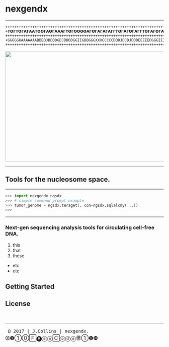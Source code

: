 # **__nexgendx__**

-----------------------

<div align="center">

```
++++++++++++++++++++++++++++++++++++++++++++++++++++++++++++++++++++++++++++++++++++++++++++++++++++++++++++
+𝝩𝝝𝝘𝝩𝝝𝝘𝝖𝝘𝝖𝝖𝝩𝝝𝝝𝝘𝝖𝝝𝝘𝝖𝝖𝝖𝝘𝝩𝝝𝝘𝝝𝝝𝝝𝝝𝝖𝝘𝝝𝝘𝝖𝝘𝝖𝝘𝝖𝝘𝝘𝝩𝝝𝝘𝝖𝝘𝝝𝝘𝝖𝝘𝝘𝝩𝝝𝝘𝝖𝝘𝝝𝝘𝝖𝝘𝝖𝝝𝝘𝝩𝝝𝝘𝝖𝝝𝝩𝝩𝝝𝝖𝝘𝝖𝝝𝝩𝝩𝝝𝝘𝝖𝝖𝝝𝝩𝝝𝝖𝝘𝝖𝝝𝝝𝝘𝝖𝝖𝝝𝝩𝝩𝝝𝝝𝝩𝝩
++++++++++++++++++++++++++++++++++++++++++++++++++++++++++++++++++++++++++++++++++++++++++++++++++++++++++++
+GGGGGKAAAAAAABBBDJDDDDGDJDDDDGGIIGBBGGGXXXCCCCCDDDJDJDJDDDEEEEEDGGGIIIGGGGLGLGLGLKHHHHHHKGKKKFJGGIISKJSKSKL
++++++++++++++++++++++++++++++++++++++++++++++++++++++++++++++++++++++++++++++++++++++++++++++++++++++++++++
```
</div>

<img src="https://c1.staticflickr.com/3/2903/33396363580_b8905436ed_c.jpg" 
align="center" width=900 height=350>

----------------------

## **Tools for the nucleosome space.**

----------------------

```python
>>> import nexgendx ngsdx
>>> # simple command prompt example
>>> tumor_genome = ngsdx.teraget(, con=ngsdx.sqlalcmy(...))
>>>

```

-----


### Next-gen sequencing analysis tools for circulating cell-free DNA. 
1. this
2. that
3. these
 - etc
 - etc 


## Getting Started

## License 





<br>




---------
<big>`` Ω 2017 | J.Collins | nexgendx.``     ➉❶①⓪🄵🅡ⓔⓔ🄲ⓞⓓⓔ㊝①❶❿</big>
